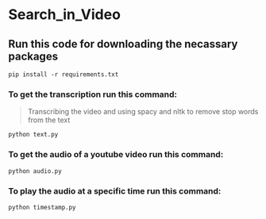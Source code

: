 # Search_in_Video

## Run this code for downloading the necassary packages

```
pip install -r requirements.txt
```

### To get the transcription run this command:

> Transcribing the video and using spacy and nltk to remove stop words from the text

```
python text.py
```

### To get the audio of a youtube video run this command:

```
python audio.py
```

### To play the audio at a specific time run this command:

```
python timestamp.py
```
